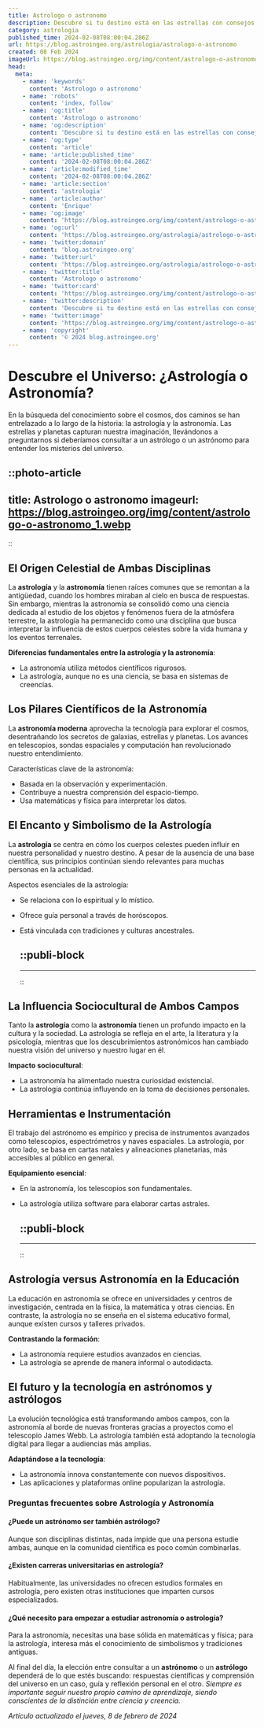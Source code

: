 ```yaml
---
title: Astrologo o astronomo
description: Descubre si tu destino está en las estrellas con consejos de un astrólogo o explora el universo con ciencia de un astrónomo. Elige tu camino celestial.
category: astrologia
published_time: 2024-02-08T08:00:04.286Z
url: https://blog.astroingeo.org/astrologia/astrologo-o-astronomo
created: 08 Feb 2024
imageUrl: https://blog.astroingeo.org/img/content/astrologo-o-astronomo_1.webp
head:
  meta:
    - name: 'keywords'
      content: 'Astrologo o astronomo'
    - name: 'robots'
      content: 'index, follow'
    - name: 'og:title'
      content: 'Astrologo o astronomo'
    - name: 'og:description'
      content: 'Descubre si tu destino está en las estrellas con consejos de un astrólogo o explora el universo con ciencia de un astrónomo. Elige tu camino celestial.'
    - name: 'og:type'
      content: 'article'
    - name: 'article:published_time'
      content: '2024-02-08T08:00:04.286Z'
    - name: 'article:modified_time'
      content: '2024-02-08T08:00:04.286Z'
    - name: 'article:section'
      content: 'astrologia'
    - name: 'article:author'
      content: 'Enrique'
    - name: 'og:image'
      content: 'https://blog.astroingeo.org/img/content/astrologo-o-astronomo_1.webp'
    - name: 'og:url'
      content: 'https://blog.astroingeo.org/astrologia/astrologo-o-astronomo'
    - name: 'twitter:domain'
      content: 'blog.astroingeo.org'
    - name: 'twitter:url'
      content: 'https://blog.astroingeo.org/astrologia/astrologo-o-astronomo'
    - name: 'twitter:title'
      content: 'Astrologo o astronomo'
    - name: 'twitter:card'
      content: 'https://blog.astroingeo.org/img/content/astrologo-o-astronomo_1.webp'
    - name: 'twitter:description'
      content: 'Descubre si tu destino está en las estrellas con consejos de un astrólogo o explora el universo con ciencia de un astrónomo. Elige tu camino celestial.'
    - name: 'twitter:image'
      content: 'https://blog.astroingeo.org/img/content/astrologo-o-astronomo_1.webp'
    - name: 'copyright'
      content: '© 2024 blog.astroingeo.org'
---
```

# Descubre el Universo: ¿Astrología o Astronomía?

En la búsqueda del conocimiento sobre el cosmos, dos caminos se han entrelazado a lo largo de la historia: la astrología y la astronomía. Las estrellas y planetas capturan nuestra imaginación, llevándonos a preguntarnos si deberíamos consultar a un astrólogo o un astrónomo para entender los misterios del universo.


::photo-article
---
title: Astrologo o astronomo
imageurl: https://blog.astroingeo.org/img/content/astrologo-o-astronomo_1.webp
---
::



## El Origen Celestial de Ambas Disciplinas

La **astrología** y la **astronomía** tienen raíces comunes que se remontan a la antigüedad, cuando los hombres miraban al cielo en busca de respuestas. Sin embargo, mientras la astronomía se consolidó como una ciencia dedicada al estudio de los objetos y fenómenos fuera de la atmósfera terrestre, la astrología ha permanecido como una disciplina que busca interpretar la influencia de estos cuerpos celestes sobre la vida humana y los eventos terrenales.

**Diferencias fundamentales entre la astrología y la astronomía**:

- La astronomía utiliza métodos científicos rigurosos.
- La astrología, aunque no es una ciencia, se basa en sistemas de creencias.

## Los Pilares Científicos de la Astronomía

La **astronomía moderna** aprovecha la tecnología para explorar el cosmos, desentrañando los secretos de galaxias, estrellas y planetas. Los avances en telescopios, sondas espaciales y computación han revolucionado nuestro entendimiento.

Características clave de la astronomía:

- Basada en la observación y experimentación.
- Contribuye a nuestra comprensión del espacio-tiempo.
- Usa matemáticas y física para interpretar los datos.

## El Encanto y Simbolismo de la Astrología

La **astrología** se centra en cómo los cuerpos celestes pueden influir en nuestra personalidad y nuestro destino. A pesar de la ausencia de una base científica, sus principios continúan siendo relevantes para muchas personas en la actualidad.

Aspectos esenciales de la astrología:

- Se relaciona con lo espiritual y lo místico.
- Ofrece guía personal a través de horóscopos.
- Está vinculada con tradiciones y culturas ancestrales.


  ::publi-block
  ---
  ---
  ::
  
  

## La Influencia Sociocultural de Ambos Campos

Tanto la **astrología** como la **astronomía** tienen un profundo impacto en la cultura y la sociedad. La astrología se refleja en el arte, la literatura y la psicología, mientras que los descubrimientos astronómicos han cambiado nuestra visión del universo y nuestro lugar en él.

**Impacto sociocultural**:

- La astronomía ha alimentado nuestra curiosidad existencial.
- La astrología continúa influyendo en la toma de decisiones personales.

## Herramientas e Instrumentación

El trabajo del astrónomo es empírico y precisa de instrumentos avanzados como telescopios, espectrómetros y naves espaciales. La astrología, por otro lado, se basa en cartas natales y alineaciones planetarias, más accesibles al público en general.

**Equipamiento esencial**:

- En la astronomía, los telescopios son fundamentales.
- La astrología utiliza software para elaborar cartas astrales.


  ::publi-block
  ---
  ---
  ::
  
  

## Astrología versus Astronomía en la Educación

La educación en astronomía se ofrece en universidades y centros de investigación, centrada en la física, la matemática y otras ciencias. En contraste, la astrología no se enseña en el sistema educativo formal, aunque existen cursos y talleres privados.

**Contrastando la formación**:

- La astronomía requiere estudios avanzados en ciencias.
- La astrología se aprende de manera informal o autodidacta.

## El futuro y la tecnología en astrónomos y astrólogos

La evolución tecnológica está transformando ambos campos, con la astronomía al borde de nuevas fronteras gracias a proyectos como el telescopio James Webb. La astrología también está adoptando la tecnología digital para llegar a audiencias más amplias.

**Adaptándose a la tecnología**:

- La astronomía innova constantemente con nuevos dispositivos.
- Las aplicaciones y plataformas online popularizan la astrología.

### Preguntas frecuentes sobre Astrología y Astronomía

#### ¿Puede un astrónomo ser también astrólogo?

Aunque son disciplinas distintas, nada impide que una persona estudie ambas, aunque en la comunidad científica es poco común combinarlas.

#### ¿Existen carreras universitarias en astrología?

Habitualmente, las universidades no ofrecen estudios formales en astrología, pero existen otras instituciones que imparten cursos especializados.

#### ¿Qué necesito para empezar a estudiar astronomía o astrología?

Para la astronomía, necesitas una base sólida en matemáticas y física; para la astrología, interesa más el conocimiento de simbolismos y tradiciones antiguas.

Al final del día, la elección entre consultar a un **astrónomo** o un **astrólogo** dependerá de lo que estés buscando: respuestas científicas y comprensión del universo en un caso, guía y reflexión personal en el otro. *Siempre es importante seguir nuestro propio camino de aprendizaje, siendo conscientes de la distinción entre ciencia y creencia.*

_Artículo actualizado el jueves, 8 de febrero de 2024_